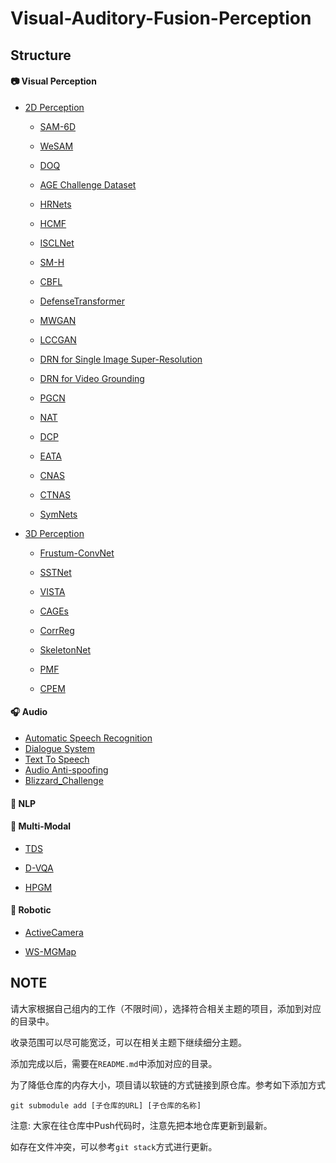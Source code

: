 # Visual-Auditory-Fusion-Perception

## Structure

#### 📷 Visual Perception

- [2D Perception](Visual-Perception/2D-Perception/)

  - [SAM-6D](https://github.com/JiehongLin/SAM-6D)

  - [WeSAM](https://github.com/zhang-haojie/wesam)
 
  - [DOQ](https://github.com/SherlockHolmes221/DOQ)
 
  - [AGE Challenge Dataset](https://age.grand-challenge.org)
 
  - [HRNets](https://github.com/HRNet/HRNet-Image-Classification)
 
  - [HCMF](https://github.com/xiangfasong/HCMF)
 
  - [ISCLNet](https://github.com/lphxx6222712/ISCLNet)
 
  - [SM-H](https://github.com/Dshaoshuai/Partitioning-stateful-data-stream-applications-in-dynamic-edge-cloud-environments)
 
  - [CBFL](https://github.com/lizhipengcs/CBFL)
 
  - [DefenseTransformer](https://github.com/SCUTjinchengli/DefenseTransformer)
 
  - [MWGAN](https://github.com/deepmo24/MWGAN)
 
  - [LCCGAN](https://github.com/guoyongcs/LCCGAN)
 
  - [DRN for Single Image Super-Resolution](https://github.com/guoyongcs/DRN)
 
  - [DRN for Video Grounding](https://github.com/Alvin-Zeng/DRN)
 
  - [PGCN](https://github.com/Alvin-Zeng/PGCN)
 
  - [NAT](https://github.com/guoyongcs/NAT)
 
  - [DCP](https://github.com/SCUT-AILab/DCP)
 
  - [EATA](https://github.com/mr-eggplant/EATA)
 
  - [CNAS](https://github.com/guoyongcs/CNAS)
 
  - [CTNAS](https://github.com/chenyaofo/CTNAS)
 
  - [SymNets](https://github.com/Gorilla-Lab-SCUT/SymNets)
 
- [3D Perception](Visual-Perception/3D-Perception/)

  - [Frustum-ConvNet](https://github.com/Gorilla-Lab-SCUT/frustum-convnet)

  - [SSTNet](https://github.com/Gorilla-Lab-SCUT/SSTNet)

  - [VISTA](https://github.com/Gorilla-Lab-SCUT/VISTA)
 
  - [CAGEs](https://github.com/Kali-Hac/Locality-Awareness-SGE)

  - [CorrReg](https://github.com/JiehongLin/CorrReg)
 
  - [SkeletonNet](https://github.com/Gorilla-Lab-SCUT/SkeletonNet)

  - [PMF](https://github.com/ICEORY/PMF)
 
  - [CPEM](https://github.com/deepmo24/CPEM)

#### 🎧 Audio

- [Automatic Speech Recognition](https://github.com/qiaoweima/chatbot_ASR)
- [Dialogue System](https://github.com/qiaoweima/chatbot_SER)
- [Text To Speech](https://github.com/qiaoweima/chatbot_TTS.git)
- [Audio Anti-spoofing](https://github.com/qiaoweima/Audio-Anti-Spoofing/tree/main)
- [Blizzard_Challenge](https://github.com/qiaoweima/Blizzard_Challenge)
  
#### 💬 NLP


#### 🔮 Multi-Modal

- [TDS](https://github.com/Zhiquan-Wen/TDS)

- [D-VQA](https://github.com/Zhiquan-Wen/D-VQA)

- [HPGM](https://github.com/chenqi008/HPGM)

#### 🤖 Robotic

- [ActiveCamera](https://github.com/PeihaoChen/ActiveCamera)

- [WS-MGMap](https://github.com/PeihaoChen/WS-MGMap)

## NOTE

请大家根据自己组内的工作（不限时间），选择符合相关主题的项目，添加到对应的目录中。

收录范围可以尽可能宽泛，可以在相关主题下继续细分主题。

添加完成以后，需要在`README.md`中添加对应的目录。

为了降低仓库的内存大小，项目请以软链的方式链接到原仓库。参考如下添加方式

```
git submodule add [子仓库的URL] [子仓库的名称]
```

注意: 大家在往仓库中Push代码时，注意先把本地仓库更新到最新。

如存在文件冲突，可以参考`git stack`方式进行更新。
